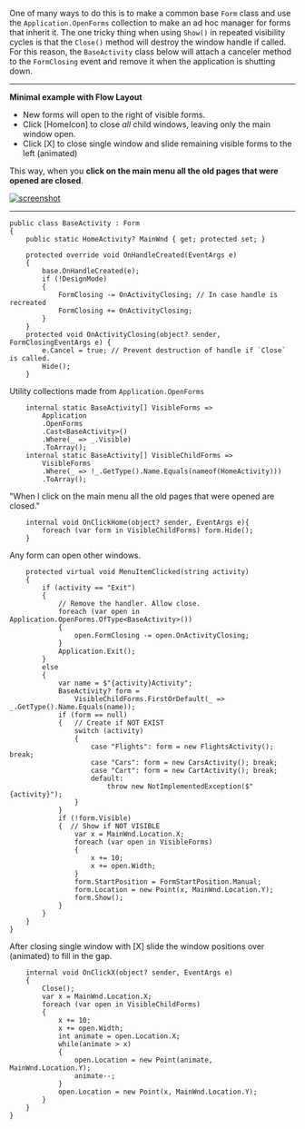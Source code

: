 One of many ways to do this is to make a common base `Form` class and use the `Application.OpenForms` collection to make an ad hoc manager for forms that inherit it. The one tricky thing when using `Show()` in repeated visibility cycles is that the `Close()` method will destroy the window handle if called. For this reason, the `BaseActivity` class below will attach a canceler method to the `FormClosing` event and remove it when the application is shutting down.

***
**Minimal example with Flow Layout**
- New forms will open to the right of visible forms.
- Click [HomeIcon] to close _all_ child windows, leaving only the main window open.
- Click [X] to close single window and slide remaining visible forms to the left (animated)

This way, when you **click on the main menu all the old pages that were opened are closed**.


[![screenshot][1]][1]

***

    public class BaseActivity : Form
    {
        public static HomeActivity? MainWnd { get; protected set; }
        
        protected override void OnHandleCreated(EventArgs e)
        {
            base.OnHandleCreated(e);
            if (!DesignMode)
            {
                FormClosing -= OnActivityClosing; // In case handle is recreated
                FormClosing += OnActivityClosing;
            }
        } 
        protected void OnActivityClosing(object? sender, FormClosingEventArgs e) { 
            e.Cancel = true; // Prevent destruction of handle if `Close` is called.
            Hide();
        }


Utility collections made from `Application.OpenForms`

        internal static BaseActivity[] VisibleForms => 
            Application
            .OpenForms
            .Cast<BaseActivity>()
            .Where(_ => _.Visible)
            .ToArray();
        internal static BaseActivity[] VisibleChildForms => 
            VisibleForms
            .Where(_ => !_.GetType().Name.Equals(nameof(HomeActivity)))
            .ToArray();           


"When I click on the main menu all the old pages that were opened are closed."

        internal void OnClickHome(object? sender, EventArgs e){
            foreach (var form in VisibleChildForms) form.Hide();
        }

Any form can open other windows.

        protected virtual void MenuItemClicked(string activity)
        {
            if (activity == "Exit")
            {
                // Remove the handler. Allow close.
                foreach (var open in Application.OpenForms.OfType<BaseActivity>())
                {
                    open.FormClosing -= open.OnActivityClosing;
                }
                Application.Exit();
            }
            else
            {
                var name = $"{activity}Activity";
                BaseActivity? form = 
                    VisibleChildForms.FirstOrDefault(_ => _.GetType().Name.Equals(name));
                if (form == null)
                {   // Create if NOT EXIST
                    switch (activity)
                    {
                        case "Flights": form = new FlightsActivity(); break;
                        case "Cars": form = new CarsActivity(); break;
                        case "Cart": form = new CartActivity(); break;
                        default:
                            throw new NotImplementedException($"{activity}");
                    }
                }
                if (!form.Visible)
                {  // Show if NOT VISIBLE
                    var x = MainWnd.Location.X;
                    foreach (var open in VisibleForms)
                    {
                        x += 10;
                        x += open.Width;
                    }
                    form.StartPosition = FormStartPosition.Manual;
                    form.Location = new Point(x, MainWnd.Location.Y);
                    form.Show();
                }
            }
        }
    }

After closing single window with [X] slide the window positions over (animated) to fill in the gap.

        internal void OnClickX(object? sender, EventArgs e)
        {
            Close();
            var x = MainWnd.Location.X;
            foreach (var open in VisibleChildForms)
            {
                x += 10;
                x += open.Width;
                int animate = open.Location.X;
                while(animate > x)
                {
                    open.Location = new Point(animate, MainWnd.Location.Y);
                    animate--;
                }
                open.Location = new Point(x, MainWnd.Location.Y);
            }
        }
    }


  [1]: https://i.stack.imgur.com/wqL44.png